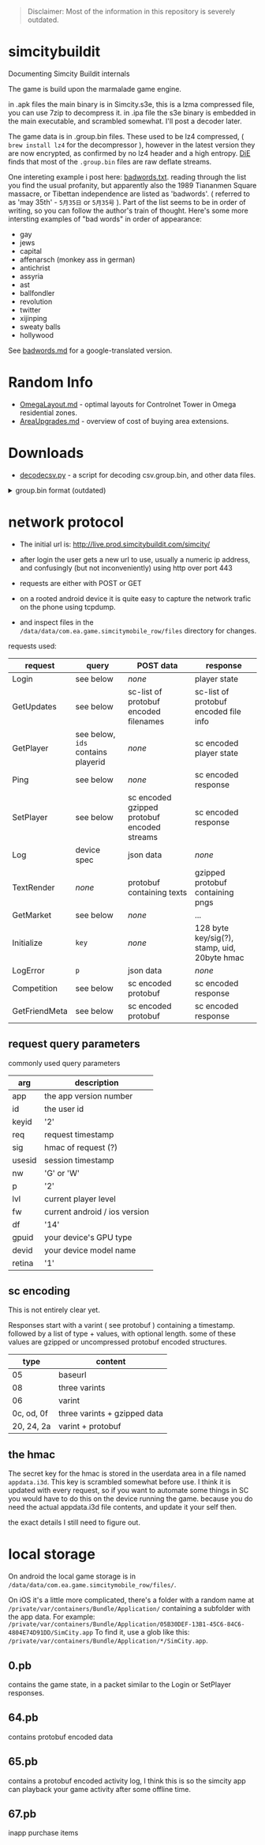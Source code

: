 > Disclaimer:
> Most of the information in this repository is severely outdated.

# simcitybuildit
Documenting Simcity Buildit internals


The game is build upon the marmalade game engine.

in .apk files the main binary is in Simcity.s3e, this is a lzma compressed file, you can use 7zip to decompress it.
in .ipa file the s3e binary is embedded in the main executable, and scrambled somewhat. I'll post a decoder later.

The game data is in .group.bin files. These used to be lz4 compressed, ( `brew install lz4` for the decompressor ), however in the latest version they are now encrypted, as confirmed by no lz4 header and a high entropy. [DiE](https://github.com/horsicq/Detect-It-Easy) finds that most of the `.group.bin` files are raw deflate streams.

One intereting example i post here: [badwords.txt](badwords.txt).
reading through the list you find the usual profanity, but apparently also the 1989 Tiananmen Square massacre, or Tibettan independence are listed as 'badwords'. ( referred to as 'may 35th' - `5月35日`  or `5月35号` ). Part of the list seems to be in order of writing, so you can follow the author's train of thought. Here's some more intersting examples of "bad words" in order of appearance:
- gay
- jews
- capital
- affenarsch (monkey ass in german)
- antichrist
- assyria
- ast
- ballfondler
- revolution
- twitter
- xijinping
- sweaty balls
- hollywood

See [badwords.md](badwords.md) for a google-translated version.

# Random Info

 * [OmegaLayout.md](OmegaLayout.md) - optimal layouts for Controlnet Tower in Omega residential zones.
 * [AreaUpgrades.md](AreaUpgrades.md) - overview of cost of buying area extensions.
 
# Downloads

 * [decodecsv.py](decodecsv.py) - a script for decoding csv.group.bin, and other data files.

<details>
	<summary>group.bin format (outdated)</summary>

# group.bin format

The compressed files start with the magic bytes: `04 22 4d 18`.
The decompressed files start with the magic bytes: `3d 03 07 01 00 00 87 e0 81 80`.

In older .ipa's the fourth byte is zero instead of one.

| type      | content
| --------- | ------
|  10 bytes    | header magic
|  uint32    | filename length
|  bytes    | filename, followed by 9 bytes: `00 00 00 00 00 77 21 3c dc`
|  uint32   | total content size
|  uint32   | number of sections

## sections

| type      | content
| --------- | ------
|  uint32   | section magic
|  uint32   | number of blocks
|  2 bytes  | in all but one file: `01 01`
|  ...      | section data

Then followed by block data.

Each block starts with:

| type      | content
| --------- | ------
| uint32    | size, including this header
| uint32    | some checksum??
|  ...      | block content

## section types

|    magic |  meaning
| -------- | -----
| 2544f997 | contains color codes
| 3521f539 |  
| 62ab11c4 |  gpu code: <text>, <text>, [ <varname> <values> ]+
| 89546ed9 |
| 9b0704c1 | font path names  
| c6133cad |
| c61d838d | html
| d5610dab | audio
| e1ccaf5c |
| e1ccafe2 | 3d data
| f67cbd74 | database - named tables with records with named fields



## file type f67cbd74

| type      | content
| --------- | ------
|  uint32   | string count
|  bytes    | string table, each string has a uint16 length, followed by utf-8 encoded text.
|  uint32   | number of tables
|   ...     | table data
| 128 bytes | probably rsa signature

table layout:

| type      | content
| --------- | ------
|  string   | tablename
|  uint32   | number of fields per record
|  n strings  | field names
|  n bytes    | for each field the data type
|  uint32   | record count
|  ...      | record data

field types:

| type  | encoding |  meaning
| ----- | -------- | ----------
|   0   | uint16 | string, index into the string table at the start of this section.
|   1   | uint32 | number
|   2   | float32 | floating point number
|   3   | uint32  | color value
	
</details>

# network protocol

 * The initial url is: http://live.prod.simcitybuildit.com/simcity/
 * after login the user gets a new url to use, usually a numeric ip address, and confusingly (but not inconveniently) using http over port 443 
 * requests are either with POST or GET

 * on a rooted android device it is quite easy to capture the network trafic on the phone using tcpdump.
 * and inspect files in the `/data/data/com.ea.game.simcitymobile_row/files` directory for changes.

requests used:

|  request |  query   | POST data  | response
| -------- | --------- | --------- | --------
|  Login  | see below | *none* | player state
|  GetUpdates  | see below | sc-list of protobuf encoded filenames | sc-list of protobuf encoded file info
|  GetPlayer | see below, `ids` contains playerid | *none* | sc encoded player state
|  Ping  | see below | *none* | sc encoded response
|  SetPlayer | see below | sc encoded gzipped protobuf encoded streams | sc encoded response
|  Log |  device spec | json data | *none*
|  TextRender |  *none*  | protobuf containing texts | gzipped protobuf containing pngs
|  GetMarket | see below | *none* | ...
|  Initialize | `key` | *none* | 128 byte key/sig(?), stamp, uid, 20byte hmac
|  LogError | `p` | json data | *none*
|  Competition | see below | sc encoded protobuf | sc encoded response
|  GetFriendMeta | see below | sc encoded protobuf | sc encoded response


## request query parameters

commonly used query parameters

| arg | description
| --- | ----------
| app   | the app version number
| id    | the user id
| keyid | '2'
| req   | request timestamp
| sig   | hmac of request (?)
| usesid | session timestamp
| nw    | 'G' or 'W'
| p     | '2'
| lvl   | current player level
| fw    | current android / ios version
| df    | '14'
| gpuid  | your device's GPU type
| devid | your device model name
| retina | '1'

## sc encoding

This is not entirely clear yet.

Responses start with a varint ( see protobuf ) containing a timestamp.
followed by a list of type + values, with optional length.
some of these values are gzipped or uncompressed protobuf encoded structures.

| type | content
| ---- | -------
|  05  | baseurl
|  08  | three varints |  two of which are timestamps, probably a validity period
|  06  | varint  | timestamp
| 0c, od, 0f | three varints + gzipped data | 
| 20, 24, 2a | varint + protobuf

## the hmac

The secret key for the hmac is stored in the userdata area in a file named `appdata.i3d`.
This key is scrambled somewhat before use.
I think it is updated with every request, so if you want to automate some things in SC you would have to do
this on the device running the game. because you do need the actual appdata.i3d file contents, and update it your self then.

the exact details I still need to figure out.

# local storage

On android the local game storage is in `/data/data/com.ea.game.simcitymobile_row/files/`.

On iOS it's a little more complicated, there's a folder with a random name at `/private/var/containers/Bundle/Application/` containing a subfolder with the app data. For example: `/private/var/containers/Bundle/Application/05B30DEF-13B1-45C6-84C6-4804E74D91DD/SimCity.app` To find it, use a glob like this: `/private/var/containers/Bundle/Application/*/SimCity.app`.

## 0.pb

contains the game state, in a packet similar to the Login or SetPlayer responses.

## 64.pb

contains protobuf encoded data

## 65.pb

contains a protobuf encoded activity log,
I think this is so the simcity app can playback your game activity after some offline time.

## 67.pb

inapp purchase items

